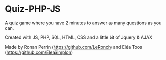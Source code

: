 # Quiz-PHP-JS

A quiz game where you have 2 minutes to answer as many questions as you can.

Created with JS, PHP, SQL, HTML, CSS and a little bit of Jquery & AJAX

Made by Ronan Perrin (https://github.com/LeRonch) and Eléa Toos (https://github.com/EleaSimplon)
